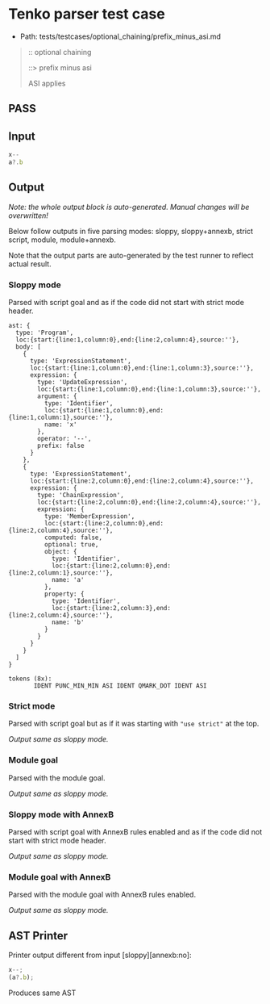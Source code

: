 # Tenko parser test case

- Path: tests/testcases/optional_chaining/prefix_minus_asi.md

> :: optional chaining
>
> ::> prefix minus asi
>
> ASI applies

## PASS

## Input

`````js
x--
a?.b
`````

## Output

_Note: the whole output block is auto-generated. Manual changes will be overwritten!_

Below follow outputs in five parsing modes: sloppy, sloppy+annexb, strict script, module, module+annexb.

Note that the output parts are auto-generated by the test runner to reflect actual result.

### Sloppy mode

Parsed with script goal and as if the code did not start with strict mode header.

`````
ast: {
  type: 'Program',
  loc:{start:{line:1,column:0},end:{line:2,column:4},source:''},
  body: [
    {
      type: 'ExpressionStatement',
      loc:{start:{line:1,column:0},end:{line:1,column:3},source:''},
      expression: {
        type: 'UpdateExpression',
        loc:{start:{line:1,column:0},end:{line:1,column:3},source:''},
        argument: {
          type: 'Identifier',
          loc:{start:{line:1,column:0},end:{line:1,column:1},source:''},
          name: 'x'
        },
        operator: '--',
        prefix: false
      }
    },
    {
      type: 'ExpressionStatement',
      loc:{start:{line:2,column:0},end:{line:2,column:4},source:''},
      expression: {
        type: 'ChainExpression',
        loc:{start:{line:2,column:0},end:{line:2,column:4},source:''},
        expression: {
          type: 'MemberExpression',
          loc:{start:{line:2,column:0},end:{line:2,column:4},source:''},
          computed: false,
          optional: true,
          object: {
            type: 'Identifier',
            loc:{start:{line:2,column:0},end:{line:2,column:1},source:''},
            name: 'a'
          },
          property: {
            type: 'Identifier',
            loc:{start:{line:2,column:3},end:{line:2,column:4},source:''},
            name: 'b'
          }
        }
      }
    }
  ]
}

tokens (8x):
       IDENT PUNC_MIN_MIN ASI IDENT QMARK_DOT IDENT ASI
`````

### Strict mode

Parsed with script goal but as if it was starting with `"use strict"` at the top.

_Output same as sloppy mode._

### Module goal

Parsed with the module goal.

_Output same as sloppy mode._

### Sloppy mode with AnnexB

Parsed with script goal with AnnexB rules enabled and as if the code did not start with strict mode header.

_Output same as sloppy mode._

### Module goal with AnnexB

Parsed with the module goal with AnnexB rules enabled.

_Output same as sloppy mode._

## AST Printer

Printer output different from input [sloppy][annexb:no]:

````js
x--;
(a?.b);
````

Produces same AST
